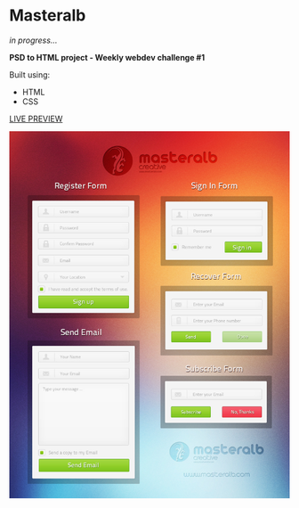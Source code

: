 # Masteralb
*in progress...*

**PSD to HTML project -  Weekly webdev challenge #1**

Built using:
* HTML
* CSS

[LIVE PREVIEW](https://htmlpreview.github.io/?https://github.com/MartaNiemiec/Masteralb/blob/master/WebChallenge1.html)

![Masterlab](1.jpg)
